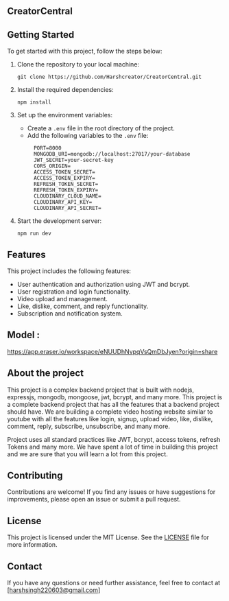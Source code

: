 ## CreatorCentral

## Getting Started

To get started with this project, follow the steps below:

1. Clone the repository to your local machine:
    ```
    git clone https://github.com/Harshcreator/CreatorCentral.git
    ```

2. Install the required dependencies:
    ```
    npm install
    ```

3. Set up the environment variables:
    - Create a `.env` file in the root directory of the project.
    - Add the following variables to the `.env` file:
      ```
        PORT=8000
        MONGODB_URI=mongodb://localhost:27017/your-database
        JWT_SECRET=your-secret-key
        CORS_ORIGIN=
        ACCESS_TOKEN_SECRET=
        ACCESS_TOKEN_EXPIRY=
        REFRESH_TOKEN_SECRET=
        REFRESH_TOKEN_EXPIRY=
        CLOUDINARY_CLOUD_NAME=
        CLOUDINARY_API_KEY=
        CLOUDINARY_API_SECRET=
      ```

4. Start the development server:
    ```
    npm run dev
    ```

## Features

This project includes the following features:

- User authentication and authorization using JWT and bcrypt.
- User registration and login functionality.
- Video upload and management.
- Like, dislike, comment, and reply functionality.
- Subscription and notification system.

## Model : 

https://app.eraser.io/workspace/eNUUDhNvpqVsQmDbJyen?origin=share

## About the project

This project is a complex backend project that is built with nodejs, expressjs, mongodb, mongoose, jwt, bcrypt, and many more. This project is a complete backend project that has all the features that a backend project should have. We are building a complete video hosting website similar to youtube with all the features like login, signup, upload video, like, dislike, comment, reply, subscribe, unsubscribe, and many more.

Project uses all standard practices like JWT, bcrypt, access tokens, refresh Tokens and many more. We have spent a lot of time in building this project and we are sure that you will learn a lot from this project.

## Contributing

Contributions are welcome! If you find any issues or have suggestions for improvements, please open an issue or submit a pull request.

## License

This project is licensed under the MIT License. See the [LICENSE](LICENSE) file for more information.

## Contact

If you have any questions or need further assistance, feel free to contact at [harshsingh220603@gmail.com]
